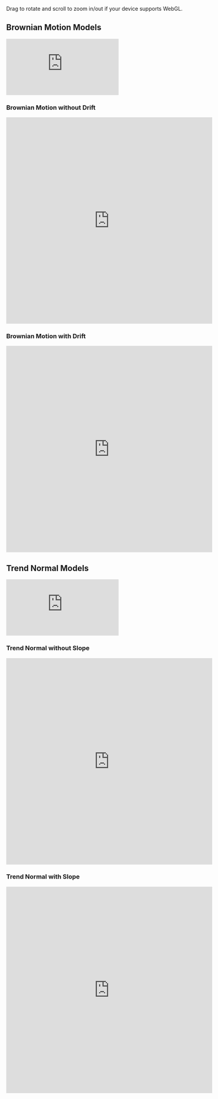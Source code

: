 
Drag to rotate and scroll to zoom in/out if your device supports WebGL.

## Brownian Motion Models
![Brownian Motion](https://latex.codecogs.com/gif.latex?X_t%20%3D%20%5Cmu%20t%20&plus;%20%5Csigma%20W_t)

### Brownian Motion without Drift
<iframe height="550" width="550" frameBorder="0" src="https://shawenyao.github.io/Brownian_Motion_Visualization/webGL/bm1.html"></iframe>

### Brownian Motion with Drift
<iframe height="550" width="550" frameBorder="0" src="https://shawenyao.github.io/Brownian_Motion_Visualization/webGL/bm2.html"></iframe>

## Trend Normal Models
![Trend Normal](https://latex.codecogs.com/gif.latex?X_t%20%3D%20%5Cbeta%20_0%20+%20%5Cbeta%20_1%20t%20+%20%5Cepsilon_t)

### Trend Normal without Slope
<iframe height="550" width="550" frameBorder="0" src="https://shawenyao.github.io/Brownian_Motion_Visualization/webGL/tn1.html"></iframe>

### Trend Normal with Slope
<iframe height="550" width="550" frameBorder="0" src="https://shawenyao.github.io/Brownian_Motion_Visualization/webGL/tn2.html"></iframe>
